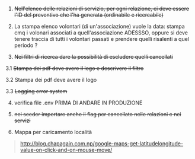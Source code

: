 

1. ~~Nell'elenco delle relazioni di servizio, per ogni relazione, ci deve essere l'ID del preventivo che l'ha generata (ordinabile e ricercabile)~~ 


2. La stampa elenco volontari (di un'associazione) vuole la data: stampa cmq i volonari associati a quell'associazione ADESSSO, oppure si deve tenere traccia di tutti i volontari passati e prendere quelli risalenti a quel periodo ?


3. ~~Nei filtri di ricerca dare la possibilità di escludere quelli cancellati~~


3.1 ~~Stampa dei pdf deve avere il logo e descrivere il filtro~~

3.2 Stampa dei pdf deve avere il logo


3.3 ~~Logging error system~~


4. verifica file .env PRIMA DI ANDARE IN PRODUZIONE


5. ~~nei seeder importare anche il flag per cancellato nelle relazioni e nei servizi~~


6. Mappa per caricamento località 

> http://blog.chapagain.com.np/google-maps-get-latitudelongitude-value-on-click-and-on-mouse-move/

